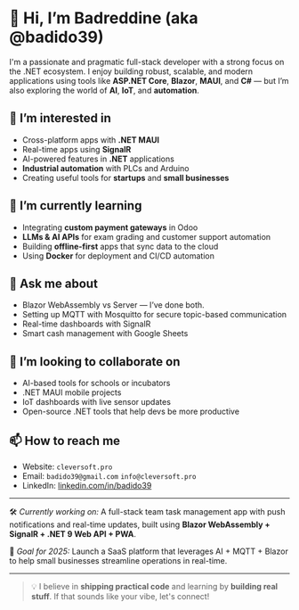 # 👋 Hi, I’m Badreddine (aka @badido39)

I'm a passionate and pragmatic full-stack developer with a strong focus on the .NET ecosystem. I enjoy building robust, scalable, and modern applications using tools like **ASP.NET Core**, **Blazor**, **MAUI**, and **C#** — but I’m also exploring the world of **AI**, **IoT**, and **automation**.

## 👀 I’m interested in
- Cross-platform apps with **.NET MAUI**
- Real-time apps using **SignalR**
- AI-powered features in **.NET** applications
- **Industrial automation** with PLCs and Arduino
- Creating useful tools for **startups** and **small businesses**

## 🌱 I’m currently learning
- Integrating **custom payment gateways** in Odoo
- **LLMs & AI APIs** for exam grading and customer support automation
- Building **offline-first** apps that sync data to the cloud
- Using **Docker** for deployment and CI/CD automation

## 💬 Ask me about
- Blazor WebAssembly vs Server — I’ve done both.
- Setting up MQTT with Mosquitto for secure topic-based communication
- Real-time dashboards with SignalR
- Smart cash management with Google Sheets

## 🤝 I’m looking to collaborate on
- AI-based tools for schools or incubators
- .NET MAUI mobile projects
- IoT dashboards with live sensor updates
- Open-source .NET tools that help devs be more productive

## 📫 How to reach me
- Website: `cleversoft.pro`
- Email: `badido39@gmail.com` `info@cleversoft.pro`
- LinkedIn: [linkedin.com/in/badido39](https://linkedin.com/in/badido39)

---

🛠️ *Currently working on:* A full-stack team task management app with push notifications and real-time updates, built using **Blazor WebAssembly + SignalR + .NET 9 Web API + PWA**.

🎯 *Goal for 2025:* Launch a SaaS platform that leverages AI + MQTT + Blazor to help small businesses streamline operations in real-time.

---

> 💡 I believe in **shipping practical code** and learning by **building real stuff**. If that sounds like your vibe, let's connect!
